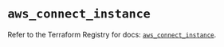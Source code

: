 # `aws_connect_instance`

Refer to the Terraform Registry for docs: [`aws_connect_instance`](https://registry.terraform.io/providers/hashicorp/aws/5.88.0/docs/resources/connect_instance).
